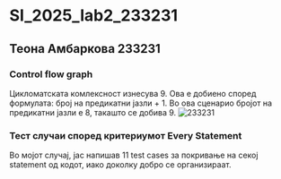 # SI_2025_lab2_233231
## Теона Амбаркова 233231
### Control flow graph
Цикломатската комлексност изнесува 9. Ова е добиено според формулата: број на предикатни јазли + 1. Во ова сценарио бројот на предикатни јазли е 8, такашто се добива 9.
 ![233231](https://github.com/user-attachments/assets/40df080e-63a4-4747-993e-e7f4a8b2e5ea)

### Тест случаи според критериумот Every Statement
Во мојот случај, јас напишав 11 test cases за покривање на секој statement од кодот, иако доколку добро се организираат.
